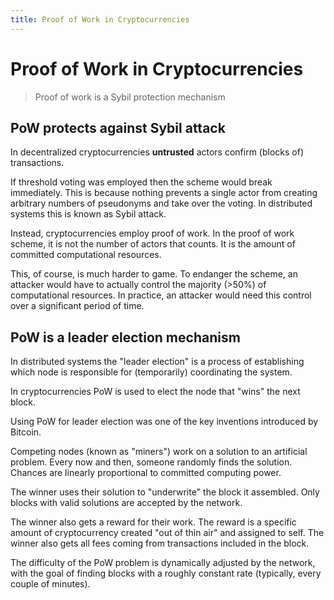 ```yaml
---
title: Proof of Work in Cryptocurrencies
---
```

# Proof of Work in Cryptocurrencies

> Proof of work is a Sybil protection mechanism

## PoW protects against Sybil attack

In decentralized cryptocurrencies **untrusted** actors confirm (blocks of) transactions.

If threshold voting was employed then the scheme would break immediately.
This is because nothing prevents a single actor from creating arbitrary numbers of pseudonyms and take over the voting.
In distributed systems this is known as Sybil attack.

Instead, cryptocurrencies employ proof of work. In the proof of work scheme, it is not the number of actors that counts. It is the amount of committed computational resources.

This, of course, is much harder to game.
To endanger the scheme, an attacker would have to actually control the majority (>50%) of computational resources.
In practice, an attacker would need this control over a significant period of time.  

## PoW is a leader election mechanism

In distributed systems the "leader election" is a process of establishing which node is responsible for (temporarily) coordinating the system.

In cryptocurrencies PoW is used to elect the node that "wins" the next block.

Using PoW for leader election was one of the key inventions introduced by Bitcoin. 

Competing nodes (known as "miners") work on a solution to an artificial problem.
Every now and then, someone randomly finds the solution.
Chances are linearly proportional to committed computing power.

The winner uses their solution to "underwrite" the block it assembled. Only blocks with valid solutions are accepted by the network.

The winner also gets a reward for their work. The reward is a specific amount of cryptocurrency created "out of thin air" and assigned to self. The winner also gets all fees coming from transactions included in the block.

The difficulty of the PoW problem is dynamically adjusted by the network, with the goal of finding blocks with a roughly constant rate (typically, every couple of minutes).
